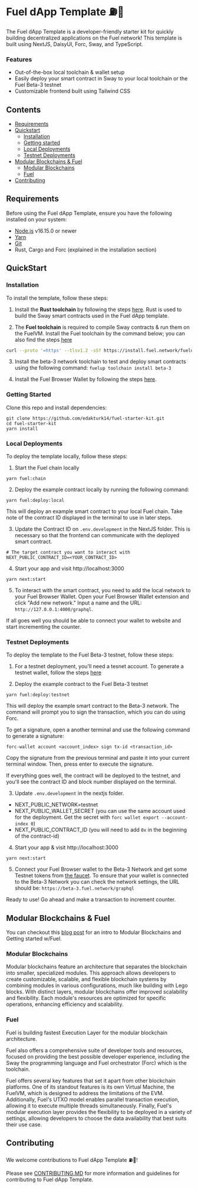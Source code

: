 # Fuel dApp Template ⛽🌴

The Fuel dApp Template is a developer-friendly starter kit for quickly building decentralized applications on the Fuel network! This template is built using NextJS, DaisyUI, Forc, Sway, and TypeScript.

### Features
- Out-of-the-box local toolchain & wallet setup
- Easily deploy your smart contract in Sway to your local toolchain or the Fuel Beta-3 testnet
- Customizable frontend built using Tailwind CSS

## Contents

- [Requirements](#requirements)
- [Quickstart](#Quickstart)
  * [Installation](#Installation)
  * [Getting started](#Getting-started)
  * [Local Deployments](#Local-Deployments)
  * [Testnet Deployments](#Testnet-Deployments)
- [Modular Blockchains & Fuel](#Modular-Blockchains-&-Fuel)
  * [Modular Blockchains](#Modular-Blockchains)
  * [Fuel](#Fuel)
- [Contributing](#Contributing)

## Requirements

Before using the Fuel dApp Template, ensure you have the following installed on your system:

- [Node.js](https://nodejs.org/en/) v16.15.0 or newer
- [Yarn](https://www.npmjs.com/package/yarn)
- [Git](https://git-scm.com/book/en/v2/Getting-Started-Installing-Git)
- Rust, Cargo and Forc (explained in the installation section)

## QuickStart

### Installation

To install the template, follow these steps:

1. Install the **Rust toolchain** by following the steps [here](https://fuellabs.github.io/sway/v0.24.3/introduction/installation.html#dependencies). Rust is used to build the Sway smart contracts used in the Fuel dApp template.

2. The **Fuel toolchain** is required to compile Sway contracts & run them on the FuelVM. Install the Fuel toolchain by the command below; you can also find the steps [here](https://github.com/FuelLabs/fuelup)

```sh
curl --proto '=https' --tlsv1.2 -sSf https://install.fuel.network/fuelup-init.sh | sh
```

3. Install the beta-3 network toolchain to test and deploy smart contracts using the following command:
    `fuelup toolchain install beta-3`

4. Install the Fuel Browser Wallet by following the steps [here](https://wallet.fuel.network/docs/install/).

### Getting Started

Clone this repo and install dependencies:
```
git clone https://github.com/edakturk14/fuel-starter-kit.git
cd fuel-starter-kit
yarn install
```

### Local Deployments

To deploy the template locally, follow these steps:

1. Start the Fuel chain locally
```
yarn fuel:chain
```

2. Deploy the example contract locally by running the following command:
```
yarn fuel:deploy:local
```
This will deploy an example smart contract to your local Fuel chain. Take note of the contract ID displayed in the terminal to use in later steps.

3. Update the Contract ID on `.env.development` in the NextJS folder. This is necessary so that the frontend can communicate with the deployed smart contract.
```
# The target contract you want to interact with
NEXT_PUBLIC_CONTRACT_ID=<YOUR_CONTRACT_ID>
```

4. Start your app and visit http://localhost:3000
```
yarn next:start
```

5. To interact with the smart contract, you need to add the local network to your Fuel Browser Wallet. Open your Fuel Browser Wallet extension and click "Add new network." Input a name and the URL: `http://127.0.0.1:4000/graphql`.

If all goes well you should be able to connect your wallet to website and start incrementing the counter.

### Testnet Deployments

To deploy the template to the Fuel Beta-3 testnet, follow these steps:

1. For a testnet deployment, you'll need a tesnet account. To generate a testnet wallet, follow the steps [here](https://fuellabs.github.io/fuel-docs/master/developer-quickstart.html#deploy-the-contract)

2. Deploy the example contract to the Fuel Beta-3 testnet
```
yarn fuel:deploy:testnet
```

This will deploy the example smart contract to the Beta-3 network. The command will prompt you to sign the transaction, which you can do using Forc.

To get a signature, open a another terminal and use the following command to generate a signature:

```
forc-wallet account <account_index> sign tx-id <transaction_id>
```

Copy the signature from the previous terminal and paste it into your current terminal window. Then, press enter to execute the signature.

If everything goes well, the contract will be deployed to the testnet, and you'll see the contract ID and block number displayed on the terminal.

3. Update `.env.development` in the nextjs folder.
  - NEXT_PUBLIC_NETWORK=testnet
  - NEXT_PUBLIC_WALLET_SECRET (you can use the same account used for the deployment. Get the secret with `forc wallet export --account-index 0`)
  - NEXT_PUBLIC_CONTRACT_ID (you will need to add `0x` in the beginning of the contract-id)

4. Start your app & visit http://localhost:3000
```
yarn next:start
```

5.  Connect your Fuel Browser wallet to the Beta-3 Network and get some Testnet tokens from [the faucet](https://faucet-beta-3.fuel.network/). To ensure that your wallet is connected to the Beta-3 Network you can check the network settings, the URL should be: `https://beta-3.fuel.network/graphql`

Ready to use! Go ahead and make a transaction to increment counter.

## Modular Blockchains & Fuel

You can checkout this [blog post](https://eda.hashnode.dev/modular-blockchains-getting-started-with-fuel) for an intro to Modular Blockchains and Getting started w/Fuel.

### Modular Blockchains

Modular blockchains feature an architecture that separates the blockchain into smaller, specialized modules. This approach allows developers to create customizable, scalable, and flexible blockchain systems by combining modules in various configurations, much like building with Lego blocks. With distinct layers, modular blockchains offer improved scalability and flexibility. Each module's resources are optimized for specific operations, enhancing efficiency and scalability.

### Fuel

Fuel is building fastest Execution Layer for the modular blockchain architecture.

Fuel also offers a comprehensive suite of developer tools and resources, focused on providing the best possible developer experience, including the Sway the programming language and Fuel orchestrator (Forc) which is the toolchain.

Fuel offers several key features that set it apart from other blockchain platforms. One of its standout features is its own Virtual Machine, the FuelVM, which is designed to address the limitations of the EVM. Additionally, Fuel's UTXO model enables parallel transaction execution, allowing it to execute multiple threads simultaneously. Finally, Fuel's modular execution layer provides the flexibility to be deployed in a variety of settings, allowing developers to choose the data availability that best suits their use case.

## Contributing

We welcome contributions to Fuel dApp Template ⛽🌴!

Please see [CONTRIBUTING.MD](https://github.com/edakturk14/fuel-dapp-template/blob/main/CONTRIBUTING.md) for more information and guidelines for contributing to Fuel dApp Template.